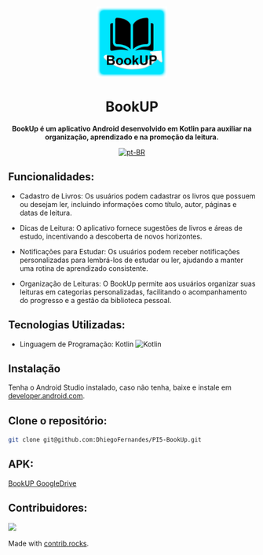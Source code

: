 <br>
<div align="center">

[<img src="./app/src/main/res/drawable/bookuplogo.png" width="144"/>](https://github.com/DhiegoFernandes/PI5-BookUp)

  <h1 align="center">BookUP</h1>

  <p align="center">
    <strong>BookUp é um aplicativo Android desenvolvido em Kotlin para auxiliar na organização, aprendizado e na promoção da leitura.</strong>
  </p>

[![pt-BR](https://img.shields.io/badge/lang-pt--BR-green.svg)](README.md)

</div>

## Funcionalidades:

- Cadastro de Livros: Os usuários podem cadastrar os livros que possuem ou desejam ler, incluindo informações como título, autor, páginas e datas de leitura.

- Dicas de Leitura: O aplicativo fornece sugestões de livros e áreas de estudo, incentivando a descoberta de novos horizontes.

- Notificações para Estudar: Os usuários podem receber notificações personalizadas para lembrá-los de estudar ou ler, ajudando a manter uma rotina de aprendizado consistente.

- Organização de Leituras: O BookUp permite aos usuários organizar suas leituras em categorias personalizadas, facilitando o acompanhamento do progresso e a gestão da biblioteca pessoal.

## Tecnologias Utilizadas:
- Linguagem de Programação: Kotlin ![Kotlin](https://github.com/DhiegoFernandes/PI5-BookUp/assets/101889080/4d7469fe-fbe3-49d2-b516-bf34b776450b)

## Instalação 

Tenha o Android Studio instalado, caso não tenha, baixe e instale em [developer.android.com](https://developer.android.com/studio).

## Clone o repositório: 
```bash
git clone git@github.com:DhiegoFernandes/PI5-BookUp.git
```

## APK:
[BookUP GoogleDrive](https://drive.google.com/file/d/1uT2eFeT5DpGIxRQyapdJjW-sC7LDqxzQ/view?usp=sharing)

## Contribuidores:

<a href="https://github.com/DhiegoFernandes/PI5-BookUp/graphs/contributors">
  <img src="https://contrib.rocks/image?repo=DhiegoFernandes/PI5-BookUp" />
</a>

Made with [contrib.rocks](https://contrib.rocks).


